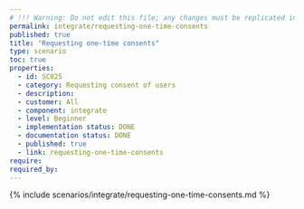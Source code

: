 ```yaml
---
# !!! Warning: Do not edit this file; any changes must be replicated in Excel !!!
permalink: integrate/requesting-one-time-consents
published: true
title: "Requesting one-time consents"
type: scenario
toc: true
properties:
  - id: SC025
  - category: Requesting consent of users
  - description:
  - customer: All
  - component: integrate
  - level: Beginner
  - implementation status: DONE
  - documentation status: DONE
  - published: true
  - link: requesting-one-time-consents
require:
required_by:
---
```


{% include scenarios/integrate/requesting-one-time-consents.md %}
